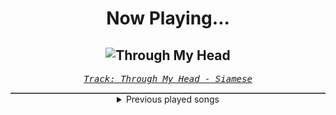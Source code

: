 <div align="center"> 
<h1>Now Playing...</h1>

![Through My Head](https://i.scdn.co/image/ab67616d00001e0254cb9826f8ebff6fda5e990e)
--
_<samp><a href="https://open.spotify.com/track/4IxfCx0FVapmhoUiUCt0uP">Track: Through My Head - Siamese</a></samp>_

<div style="border: 1px #4B5054 solid"></div>
<details>
  <summary>
    Previous played songs
  </summary>
  <table>
    <thead>
      <tr>
        <th>
          Artist
        </th>
        <th>
          Song
        </th>
        <th>
          Link
        </th>
      </tr>
    </thead>
    <tbody>
      <tr><td>Siamese</td><td>Through My Head</td><td><a href="https://open.spotify.com/track/4IxfCx0FVapmhoUiUCt0uP">https://open.spotify.com/track/4IxfCx0FVapmhoUiUCt0uP</a></td></tr><tr><td>Breaking Benjamin</td><td>Breaking the Silence</td><td><a href="https://open.spotify.com/track/6AGQ7pKkcnc6RVjtARt1ph">https://open.spotify.com/track/6AGQ7pKkcnc6RVjtARt1ph</a></td></tr><tr><td>Alice In Chains</td><td>Would? (2022 Remaster)</td><td><a href="https://open.spotify.com/track/5sFDReWLrZHLFZFjHsjUTS">https://open.spotify.com/track/5sFDReWLrZHLFZFjHsjUTS</a></td></tr><tr><td>Siamese</td><td>This Is Not A Song</td><td><a href="https://open.spotify.com/track/3mG4OnfqKATk4xkfwMci1q">https://open.spotify.com/track/3mG4OnfqKATk4xkfwMci1q</a></td></tr><tr><td>Breaking Benjamin</td><td>Breath</td><td><a href="https://open.spotify.com/track/4JXfNOePhdgMOI7KZ1L25U">https://open.spotify.com/track/4JXfNOePhdgMOI7KZ1L25U</a></td></tr><tr><td>Breaking Benjamin</td><td>Hopeless</td><td><a href="https://open.spotify.com/track/2c2UTSuyPbEmxWyTOMwjON">https://open.spotify.com/track/2c2UTSuyPbEmxWyTOMwjON</a></td></tr><tr><td>Linkin Park</td><td>Heavy Is the Crown</td><td><a href="https://open.spotify.com/track/3fgehc497TFqKH1zBL2YNK">https://open.spotify.com/track/3fgehc497TFqKH1zBL2YNK</a></td></tr><tr><td>Evans Blue</td><td>Erase My Scars</td><td><a href="https://open.spotify.com/track/6njppEOeoUxbEx1BAXsF8p">https://open.spotify.com/track/6njppEOeoUxbEx1BAXsF8p</a></td></tr><tr><td>Nonpoint</td><td>Divided.. Conquer Them</td><td><a href="https://open.spotify.com/track/33PLlXkjlbEEogLlHA7hyJ">https://open.spotify.com/track/33PLlXkjlbEEogLlHA7hyJ</a></td></tr><tr><td>Orbit Culture</td><td>Alienated</td><td><a href="https://open.spotify.com/track/2XYiG3Hk8npxB78QbN5gqA">https://open.spotify.com/track/2XYiG3Hk8npxB78QbN5gqA</a></td></tr><tr><td>Linkin Park</td><td>Heavy Is the Crown</td><td><a href="https://open.spotify.com/track/3fgehc497TFqKH1zBL2YNK">https://open.spotify.com/track/3fgehc497TFqKH1zBL2YNK</a></td></tr><tr><td>Breaking Benjamin</td><td>Had Enough</td><td><a href="https://open.spotify.com/track/7u93rCmIM9mBoT4mvfUBTZ">https://open.spotify.com/track/7u93rCmIM9mBoT4mvfUBTZ</a></td></tr><tr><td>Imminence</td><td>Cul-de-Sac</td><td><a href="https://open.spotify.com/track/3AJjD7swwRTDTdYXrdWmtl">https://open.spotify.com/track/3AJjD7swwRTDTdYXrdWmtl</a></td></tr><tr><td>Imminence</td><td>Come Hell or High Water</td><td><a href="https://open.spotify.com/track/7kFzq6j2HMUyNnfHljdGp0">https://open.spotify.com/track/7kFzq6j2HMUyNnfHljdGp0</a></td></tr><tr><td>Imminence</td><td>God Fearing Man</td><td><a href="https://open.spotify.com/track/2Uq8o3398JlRbWdpvObYii">https://open.spotify.com/track/2Uq8o3398JlRbWdpvObYii</a></td></tr><tr><td>The Unguided</td><td>Red Alert</td><td><a href="https://open.spotify.com/track/4ZH35TmJn62VjjO8QfNqzF">https://open.spotify.com/track/4ZH35TmJn62VjjO8QfNqzF</a></td></tr><tr><td>The Unguided</td><td>Praetorian Stalker</td><td><a href="https://open.spotify.com/track/5RgqmnE8E3uIrif5wWOLFH">https://open.spotify.com/track/5RgqmnE8E3uIrif5wWOLFH</a></td></tr><tr><td>The Unguided</td><td>The Clock</td><td><a href="https://open.spotify.com/track/7LYEgXXR76i1xB0ermBuHm">https://open.spotify.com/track/7LYEgXXR76i1xB0ermBuHm</a></td></tr><tr><td>The Unguided</td><td>The Ascendancy of the Empire (Intro)</td><td><a href="https://open.spotify.com/track/1qpXcb4AXaNcY9nUmT73z4">https://open.spotify.com/track/1qpXcb4AXaNcY9nUmT73z4</a></td></tr><tr><td>The Unguided</td><td>Blood Mare</td><td><a href="https://open.spotify.com/track/5kPiiTCXN8FxQNtrncsgP0">https://open.spotify.com/track/5kPiiTCXN8FxQNtrncsgP0</a></td></tr>
    </tbody>
  </table>
</details>

</div>
